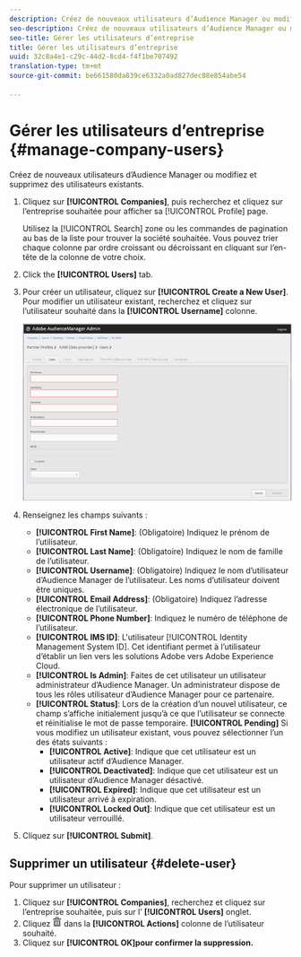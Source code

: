```yaml
---
description: Créez de nouveaux utilisateurs d’Audience Manager ou modifiez et supprimez des utilisateurs existants.
seo-description: Créez de nouveaux utilisateurs d’Audience Manager ou modifiez et supprimez des utilisateurs existants.
seo-title: Gérer les utilisateurs d’entreprise
title: Gérer les utilisateurs d’entreprise
uuid: 32c8a4e1-c29c-44d2-8cd4-f4f1be707492
translation-type: tm+mt
source-git-commit: be661580da839ce6332a0ad827dec08e854abe54

---
```



# Gérer les utilisateurs d’entreprise {#manage-company-users}

Créez de nouveaux utilisateurs d’Audience Manager ou modifiez et supprimez des utilisateurs existants.

<!-- t_manage_company_users.xml -->

1. Cliquez sur **[!UICONTROL Companies]**, puis recherchez et cliquez sur l’entreprise souhaitée pour afficher sa [!UICONTROL Profile] page.

   Utilisez la [!UICONTROL Search] zone ou les commandes de pagination au bas de la liste pour trouver la société souhaitée. Vous pouvez trier chaque colonne par ordre croissant ou décroissant en cliquant sur l’en-tête de la colonne de votre choix.
1. Click the **[!UICONTROL Users]** tab.
1. Pour créer un utilisateur, cliquez sur **[!UICONTROL Create a New User]**. Pour modifier un utilisateur existant, recherchez et cliquez sur l’utilisateur souhaité dans la **[!UICONTROL Username]** colonne.

   ![](assets/users.png)

1. Renseignez les champs suivants :

   * **[!UICONTROL First Name]**: (Obligatoire) Indiquez le prénom de l’utilisateur.
   * **[!UICONTROL Last Name]**: (Obligatoire) Indiquez le nom de famille de l’utilisateur.
   * **[!UICONTROL Username]**: (Obligatoire) Indiquez le nom d’utilisateur d’Audience Manager de l’utilisateur. Les noms d’utilisateur doivent être uniques.
   * **[!UICONTROL Email Address]**: (Obligatoire) Indiquez l’adresse électronique de l’utilisateur.
   * **[!UICONTROL Phone Number]**: Indiquez le numéro de téléphone de l’utilisateur.
   * **[!UICONTROL IMS ID]**: L'utilisateur [!UICONTROL Identity Management System ID]. Cet identifiant permet à l’utilisateur d’établir un lien vers les solutions Adobe vers Adobe Experience Cloud.
   * **[!UICONTROL Is Admin]**: Faites de cet utilisateur un utilisateur administrateur d’Audience Manager. Un administrateur dispose de tous les rôles utilisateur d’Audience Manager pour ce partenaire.
   * **[!UICONTROL Status]**: Lors de la création d’un nouvel utilisateur, ce champ s’affiche initialement jusqu’à ce que l’utilisateur se connecte et réinitialise le mot de passe temporaire. **[!UICONTROL Pending]** Si vous modifiez un utilisateur existant, vous pouvez sélectionner l’un des états suivants :
      * **[!UICONTROL Active]**: Indique que cet utilisateur est un utilisateur actif d’Audience Manager.
      * **[!UICONTROL Deactivated]**: Indique que cet utilisateur est un utilisateur d’Audience Manager désactivé.
      * **[!UICONTROL Expired]**: Indique que cet utilisateur est un utilisateur arrivé à expiration.
      * **[!UICONTROL Locked Out]**: Indique que cet utilisateur est un utilisateur verrouillé.

1. Cliquez sur **[!UICONTROL Submit]**.

## Supprimer un utilisateur {#delete-user}

Pour supprimer un utilisateur :

1. Cliquez sur **[!UICONTROL Companies]**, recherchez et cliquez sur l’entreprise souhaitée, puis sur l’ **[!UICONTROL Users]** onglet.
1. Cliquez ![](assets/icon_delete.png) dans la **[!UICONTROL Actions]** colonne de l’utilisateur souhaité.
1. Cliquez sur **[!UICONTROL OK]pour confirmer la suppression.**